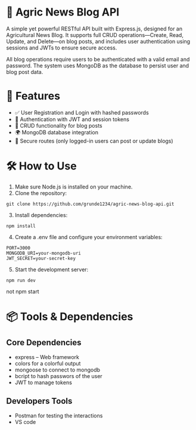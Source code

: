 # 🌱 Agric News Blog API
A simple yet powerful RESTful API built with Express.js, designed for an Agricultural News Blog. It supports full CRUD operations—Create, Read, Update, and Delete—on blog posts, and includes user authentication using sessions and JWTs to ensure secure access.

All blog operations require users to be authenticated with a valid email and password. The system uses MongoDB as the database to persist user and blog post data.

# 🚀 Features
* ✅ User Registration and Login with hashed passwords
* 🔐 Authentication with JWT and session tokens
* 📝 CRUD functionality for blog posts
* 🌍 MongoDB database integration
* 🧾 Secure routes (only logged-in users can post or update blogs)


# 🛠️ How to Use
1. Make sure Node.js is installed on your machine.
2. Clone the repository:
```
git clone https://github.com/grunde1234/agric-news-blog-api.git
```
3. Install dependencies:
```
npm install
```
4. Create a .env file and configure your environment variables:
```
PORT=3000
MONGODB_URI=your-mongodb-uri
JWT_SECRET=your-secret-key
```
5. Start the development server:
```
npm run dev
```
not npm start

# 📦 Tools & Dependencies
## Core Dependencies
* express – Web framework
* colors for a colorful output
* mongoose to connect to mongodb
* bcript to hash passwors of the user
* JWT to manage tokens
 
## Developers Tools
* Postman for testing the interactions
* VS code 